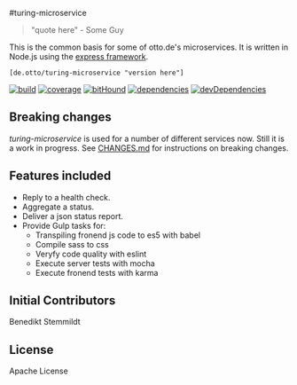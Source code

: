 #turing-microservice

> "quote here" - Some Guy

This is the common basis for some of otto.de's microservices. It is written in Node.js using the [express framework](https://github.com/strongloop/express).

`[de.otto/turing-microservice "version here"]`

[![build](https://travis-ci.org/otto-de/turing-microservice.svg)](https://travis-ci.org/otto-de/turing-microservice)
[![coverage](https://coveralls.io/repos/otto-de/turing-microservice/badge.svg?branch=master&service=github)](https://coveralls.io/github/otto-de/turing-microservice?branch=master)
[![bitHound](https://www.bithound.io/github/otto-de/turing-microservice/badges/score.svg)](https://www.bithound.io/github/otto-de/turing-microservice)
[![dependencies](https://img.shields.io/david/otto-de/turing-microservice.svg)](https://david-dm.org/otto-de/turing-microservice)
[![devDependencies](https://img.shields.io/david/dev/otto-de/turing-microservice.svg)](https://david-dm.org/otto-de/turing-microservice#info=devDependencies)

## Breaking changes

_turing-microservice_ is used for a number of different services now. Still it is a work in progress. See [CHANGES.md](./CHANGES.md) for instructions on breaking changes.

## Features included

* Reply to a health check.
* Aggregate a status.
* Deliver a json status report.
* Provide Gulp tasks for:
  * Transpiling fronend js code to es5 with babel
  * Compile sass to css
  * Veryfy code quality with eslint
  * Execute server tests with mocha
  * Execute fronend tests with karma

## Initial Contributors

Benedikt Stemmildt

## License
Apache License